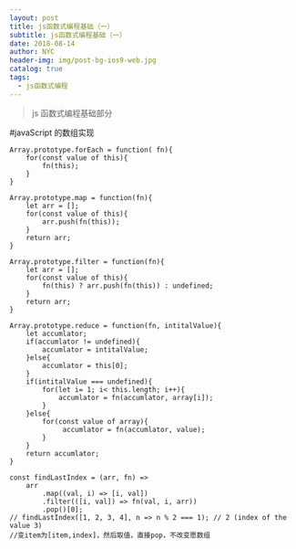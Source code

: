```yaml
---
layout: post
title: js函数式编程基础（一）
subtitle: js函数式编程基础（一）
date: 2018-08-14
author: NYC
header-img: img/post-bg-ios9-web.jpg
catalog: true
tags:
  - js函数式编程
---
```


> js 函数式编程基础部分

#javaScript 的数组实现

    Array.prototype.forEach = function( fn){
        for(const value of this){
            fn(this);
        }
    }

    Array.prototype.map = function(fn){
        let arr = [];
        for(const value of this){
            arr.push(fn(this));
        }
        return arr;
    }

    Array.prototype.filter = function(fn){
        let arr = [];
        for(const value of this){
            fn(this) ? arr.push(fn(this)) : undefined;
        }
        return arr;
    }

    Array.prototype.reduce = function(fn, intitalValue){
        let accumlator;
        if(accumlator != undefined){
            accumlator = intitalValue;
        }else{
            accumlator = this[0];
        }
        if(intitalValue === undefined){
            for(let i= 1; i< this.length; i++){
                accumlator = fn(accumlator, array[i]);
            }
        }else{
            for(const value of array){
                 accumlator = fn(accumlator, value);
            }
        }
        return accumlator;
    }

    const findLastIndex = (arr, fn) =>
        arr
            .map((val, i) => [i, val])
            .filter(([i, val]) => fn(val, i, arr))
            .pop()[0];
    // findLastIndex([1, 2, 3, 4], n => n % 2 === 1); // 2 (index of the value 3)
    //变item为[item,index]，然后取值，直接pop，不改变愿数组
